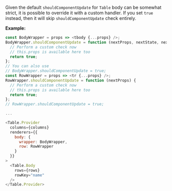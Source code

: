 Given the default `shouldComponentUpdate` for `Table` body can be somewhat strict, it is possible to override it with a custom handler. If you set `true` instead, then it will skip `shouldComponentUpdate` check entirely.

**Example:**

```javascript
const BodyWrapper = props => <tbody {...props} />;
BodyWrapper.shouldComponentUpdate = function (nextProps, nextState, nextContext) {
  // Perform a custom check now
  // this.props is available here too
  return true;
};
// You can also use
// BodyWrapper.shouldComponentUpdate = true;
const RowWrapper = props => <tr {...props} />;
RowWrapper.shouldComponentUpdate = function (nextProps) {
  // Perform a custom check now
  // this.props is available here too
  return true;
};
// RowWrapper.shouldComponentUpdate = true;

...

<Table.Provider
  columns={columns}
  renderers={{
    body: {
      wrapper: BodyWrapper,
      row: RowWrapper
    }
  }}
>
  <Table.Body
    rows={rows}
    rowKey="name"
  />
</Table.Provider>
```
